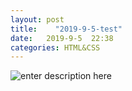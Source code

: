 ```yaml
---
layout: post
title:    "2019-9-5-test"
date:   2019-9-5  22:38 
categories: HTML&CSS
---
```



![enter description here](https://raw.githubusercontent.com/LonlyPan/LonlyPan.github.io/master/小书匠/1567694334976.png)